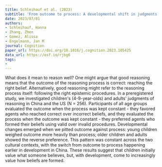 ```yaml
---
title: Schleihauf et al. (2023)
subtitle: 'From outcome to process: A developmental shift in judgments of good reasoning'
date: 2023/07/01
authors:
- Schleihauf, Hanna
- Zhang, Zhen
- Gomez, Alissa
- Engelmann, Jan M
journal: Cognition
paper_url: https://doi.org/10.1016/j.cognition.2023.105425
data_url: https://osf.io/rjbg6
tags:
- 
---
```


What does it mean to reason well? One might argue that good reasoning means that the outcome of the reasoning process is correct: reaching the right belief. Alternatively, good reasoning might refer to the reasoning process itself: following the right epistemic procedures. In a preregistered study, we investigated children's (4-9-year-olds) and adults' judgments of reasoning in China and the US (N = 256). Participants of all age groups evaluated the outcome when the process was kept constant - they favored agents who reached correct over incorrect beliefs, and they evaluated the process when the outcome was kept constant - they preferred agents who formed their beliefs using valid over invalid procedures. Developmental changes emerged when we pitted outcome against process: young children weighed outcome more heavily than process; older children and adults showed the reverse preference. This pattern was constant across the two cultural contexts, with the switch from outcome to process happening earlier in development in China. These results suggest that children initially value what someone believes, but, with development, come to increasingly value how beliefs are formed.
